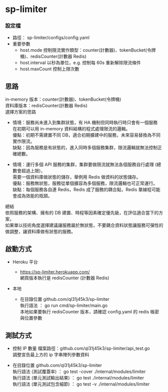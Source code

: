 # sp-limiter

### 設定檔
- 路徑： sp-limiter/configs/config.yaml
- 重要參數
    - host.mode 控制限流實作類型：counter(計數器)、tokenBucket(令牌桶)、redisCounter(計數器 Redis)
    - host.interval 以秒為單位，e.g. 控制每 60s 重新解除限流條件
    - host.maxCount 控制上限次數

## 思路
in-memory 版本：counter(計數器)、tokenBucket(令牌桶)
<br/>
資料庫版本：redisCounter(計數器 Redis)
<br/>
選擇方案的思路
- 情境：服務尚未進入到集群狀態，有 HA 機制但同時執行時只會有一個服務
  <br/>
  在初期可以用 in-memory 資料結構的程式處理限流的邏輯。
  <br/>
  優點：初期不需建置不同 DB，適合初期擴建中的服務，未來容易替換為不同實作限流。
  <br/>
  缺點：因為服務是有狀態的，進入同時多個服務集群，限流邏輯就無法控制正確總數。
  
- 情境：運行多個 API 服務的集群，集群要做限流就無法各個服務自行處理 (總數會超過上限)，
  <br/>
  需要一個資料庫做狀態的儲存，舉例用 Redis 做資料的狀態儲存。
  <br/>
  優點：服務無狀態，服務從單個擴容為多個服務，限流邏輯也可正常運行。
  <br/>
  缺點：每個服務各自連 Redis，Redis 成了服務的耦合點，Redis 單線程可能會成為效能的瓶頸。

總結
  <br/>
  依照服務的架構、擁有的 DB 建置、時程等因素確定優先級，在評估適合當下的方案，
  <br/>
  如果單以技術角度選擇建議讓服務屬於無狀態，不要耦合資料狀態讓服務可彈性的做調整，讓資料庫做有狀態的服務。
  

## 啟動方式
- Heroku 平台
    - https://sp-limiter.herokuapp.com/
      <br/>
      網頁版本執行是 redisCounter (計數器 Redis)
      
- 本地
    - 在目錄位置 github.com/ql31j45k3/sp-limiter
      <br/>
      執行語法 ： go run cmd/sp-limiter/main.go
      <br/>
      本地如果要執行 redisCounter 版本，請確認 config.yaml 的 redis 帳密與位置參數
      
## 測試方式
- 控制 IP 數量
  檔案路徑：github.com/ql31j45k3/sp-limiter/api_test.go
  <br/>
  調整宣告最上方的 ip 字串陣列參數資料
  
- 在目錄位置 github.com/ql31j45k3/sp-limiter
  <br/>
  執行語法 (測試覆蓋率) ： go test -cover ./internal/modules/limiter
  <br/>
  執行語法 (單元測試輸出結果) ： go test ./internal/modules/limiter
  <br/>
  執行語法 (單元測試包含細節) ： go test -v ./internal/modules/limiter
  